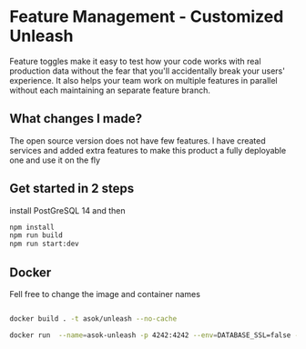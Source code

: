 # Feature Management - Customized Unleash
Feature toggles make it easy to test how your code works with real production data without the fear that you'll accidentally break your users' experience. It also helps your team work on multiple features in parallel without each maintaining an separate feature branch.

## What changes I made?

The open source version does not have few features. I have created services and added extra features to make this product a fully 
deployable one and use it on the fly

## Get started in 2 steps

install PostGreSQL 14 and then 

```bash
npm install
npm run build 
npm run start:dev
```
## Docker 

Fell free to change the image and container names 

```bash

docker build . -t asok/unleash --no-cache 

docker run  --name=asok-unleash -p 4242:4242 --env=DATABASE_SSL=false --env=DATABASE_USERNAME=unleash_user --env=DATABASE_HOST=10.0.0.8 --env=DATABASE_NAME=unleash --env=DATABASE_PASSWORD=passord --env=AUTH_USER=admin --env=AUTH_PASSWORD=asok asok/unleash:latest 

```
